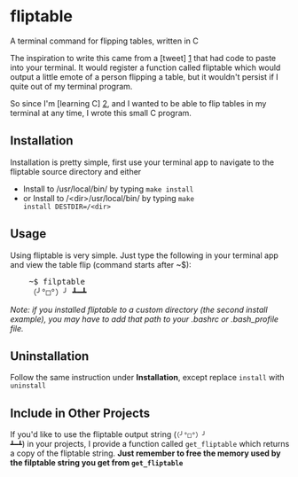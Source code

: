 fliptable
=========

A terminal command for flipping tables, written in C

The inspiration to write this came from a [tweet] [1] that had code to paste into your terminal. It would register a function called fliptable which would output a little emote of a person flipping a table, but it wouldn't persist if I quite out of my terminal program.

So since I'm [learning C] [2], and I wanted to be able to flip tables in my terminal at any time, I wrote this small C program.

Installation
------------

Installation is pretty simple, first use your terminal app to navigate to the fliptable source directory and either

* Install to /usr/local/bin/ by typing <code>make install</code>
* or Install to /&lt;dir&gt;/usr/local/bin/ by typing <code>make install DESTDIR=/&lt;dir&gt;</code>

Usage
-----

Using fliptable is very simple. Just type the following in your terminal app and view the table flip (command starts after ~$):
<pre>
	~$ filptable
	（╯°□°）╯ ┻━┻
</pre>

_Note: if you installed fliptable to a custom directory (the second install example), you may have to add that path to your .bashrc or .bash_profile file._

Uninstallation
--------------

Follow the same instruction under <strong>Installation</strong>, except replace <code>install</code> with <code> uninstall</code>

Include in Other Projects
-------------------------

If you'd like to use the fliptable output string (<code>（╯°□°）╯ ┻━┻</code>) in your projects, I provide a function called <code>get_fliptable</code> which returns a copy of the fliptable string. <strong>Just remember to free the memory used by the filptable string you get from <code>get_fliptable</code></strong>

  [1]: https://twitter.com/climagic/status/370595711483514880
  [2]: http://c.learncodethehardway.org/ "Learn C The Hard Way"
